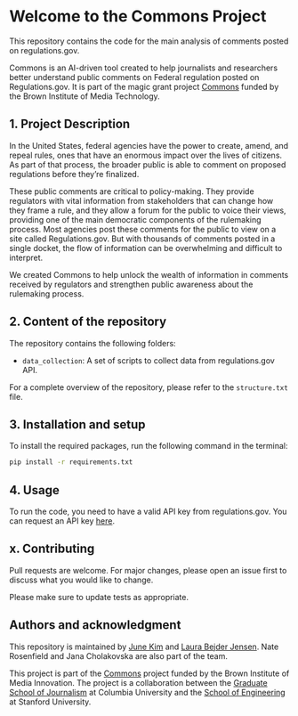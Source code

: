 # Welcome to the Commons Project

This repository contains the code for the main analysis of comments posted on regulations.gov. 

Commons is an AI-driven tool created to help journalists and researchers better understand public comments on Federal regulation posted on Regulations.gov. It is part of the magic grant project [Commons](https://brown.columbia.edu/portfolio/commons/) funded by the Brown Institute of Media Technology. 

## 1. Project Description
In the United States, federal agencies have the power to create, amend, and repeal rules, ones that have an enormous impact over the lives of citizens. As part of that process, the broader public is able to comment on proposed regulations before they’re finalized.

These public comments are critical to policy-making. They provide regulators with vital information from stakeholders that can change how they frame a rule, and they allow a forum for the public to voice their views, providing one of the main democratic components of the rulemaking process. Most agencies post these comments for the public to view on a site called Regulations.gov. But with thousands of comments posted in a single docket, the flow of information can be overwhelming and difficult to interpret.

We created Commons to help unlock the wealth of information in comments received by regulators and strengthen public awareness about the rulemaking process.

## 2. Content of the repository
The repository contains the following folders:

- `data_collection`: A set of scripts to collect data from regulations.gov API. 

For a complete overview of the repository, please refer to the `structure.txt` file.

## 3. Installation and setup
To install the required packages, run the following command in the terminal:

```bash
pip install -r requirements.txt
```

## 4. Usage
To run the code, you need to have a valid API key from regulations.gov. You can request an API key [here]().


## x. Contributing
Pull requests are welcome. For major changes, please open an issue first to discuss what you would like to change.

Please make sure to update tests as appropriate.


## Authors and acknowledgment

This repository is maintained by [June Kim](https://github.com/junekim6) and [Laura Bejder Jensen](https://github.com/laurabejder). Nate Rosenfield and Jana Cholakovska are also part of the team.

This project is part of the [Commons](https://brown.columbia.edu/portfolio/commons/) project funded by the Brown Institute of Media Innovation. The project is a collaboration between the [Graduate School of Journalism](https://brown.columbia.edu/) at Columbia University and the [School of Engineering](https://brown.stanford.edu/) at Stanford University.